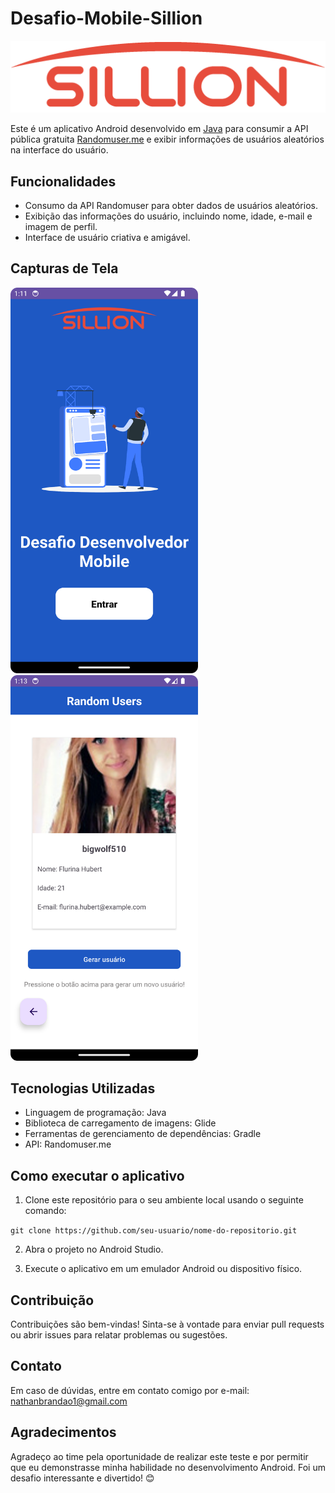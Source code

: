 # Desafio-Mobile-Sillion

![RandomUser App](./readme-assets/logo.png)

Este é um aplicativo Android desenvolvido em [Java](https://www.oracle.com/java/technologies/mobile-devices-downloads.html) para consumir a API pública gratuita [Randomuser.me](https://randomuser.me/api/) e exibir informações de usuários aleatórios na interface do usuário.

## Funcionalidades

- Consumo da API Randomuser para obter dados de usuários aleatórios.
- Exibição das informações do usuário, incluindo nome, idade, e-mail e imagem de perfil.
- Interface de usuário criativa e amigável.

## Capturas de Tela

<img src="https://github.com/NathanMarques2001/Desafio-Mobile-Sillion/blob/master/readme-assets/tela1.png" width="300" height="auto">
<img src="https://github.com/NathanMarques2001/Desafio-Mobile-Sillion/blob/master/readme-assets/tela2.png" width="300" height="auto">

## Tecnologias Utilizadas

- Linguagem de programação: Java
- Biblioteca de carregamento de imagens: Glide
- Ferramentas de gerenciamento de dependências: Gradle
- API: Randomuser.me

## Como executar o aplicativo

1. Clone este repositório para o seu ambiente local usando o seguinte comando:

```git clone https://github.com/seu-usuario/nome-do-repositorio.git```


2. Abra o projeto no Android Studio.

3. Execute o aplicativo em um emulador Android ou dispositivo físico.

## Contribuição

Contribuições são bem-vindas! Sinta-se à vontade para enviar pull requests ou abrir issues para relatar problemas ou sugestões.

## Contato

Em caso de dúvidas, entre em contato comigo por e-mail: nathanbrandao1@gmail.com

## Agradecimentos

Agradeço ao time pela oportunidade de realizar este teste e por permitir que eu demonstrasse minha habilidade no desenvolvimento Android. Foi um desafio interessante e divertido! 😊
